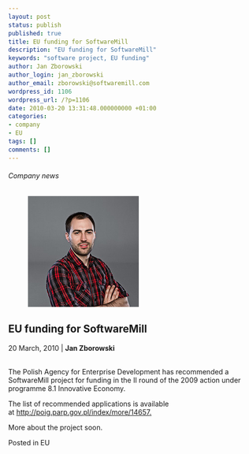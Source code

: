```yaml
---
layout: post
status: publish
published: true
title: EU funding for SoftwareMill
description: "EU funding for SoftwareMill"
keywords: "software project, EU funding"
author: Jan Zborowski
author_login: jan_zborowski
author_email: zborowski@softwaremill.com
wordpress_id: 1106
wordpress_url: /?p=1106
date: 2010-03-20 13:31:48.000000000 +01:00
categories:
- company
- EU
tags: []
comments: []
---
```


<h6>Company news</h6>
<div class="post-header clearfix">
<figure><div class="image"><img src="/img/members/zborowski.jpg" alt="Jan Zborowski"></div></figure><div class="title">
<h2 class="font-dark-blue font-normal">EU funding for SoftwareMill</h2>20 March, 2010 | <b>Jan Zborowski</b><br><br>
</div>
</div>
<div class="post-rows"><div class="text">
<p id="Postyarchiwalne-EUfundingforSoftwareMill">The Polish Agency for Enterprise Development has recommended a SoftwareMill project for funding in the II round of the 2009 action under programme 8.1 Innovative Economy.</p>
<p>The list of recommended applications is available at <a href="http://poig.parp.gov.pl/index/more/14657" rel="nofollow">http://poig.parp.gov.pl/index/more/14657</a><a href="http://poig.parp.gov.pl/index/more/14657" rel="nofollow">.</a></p>
<p>More about the project soon.</p>
</div></div>
<div class="post-footer">Posted in EU</div>
